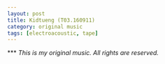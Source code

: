 ```yaml
---
layout: post
title: Kidtueng (T03.160911)
category: original music
tags: [electroacoustic, tape]
---
```


*** _This is my original music. All rights are reserved._
